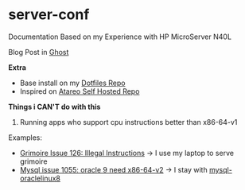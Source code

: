 # server-conf
Documentation Based on my Experience with HP MicroServer N40L


Blog Post in [Ghost](https://ghost.deathgabox.work/)

**Extra**
- Base install on my [Dotfiles Repo](https://github.com/DeathGabox/Dotfiles)
- Inspired on [Atareo Self Hosted Repo](https://github.com/atareao/self-hosted)



**Things i CAN'T do with this**
1. Running apps who support cpu instructions better than x86-64-v1

Examples:

- [Grimoire Issue 126: Illegal Instructions](https://github.com/goniszewski/grimoire/issues/126) -> I use my laptop to serve grimoire
- [Mysql issue 1055: oracle 9 need x86-64-v2](https://github.com/docker-library/mysql/issues/1055) -> I stay with [mysql-oraclelinux8](https://hub.docker.com/_/mysql/tags?name=oraclelinux8)
